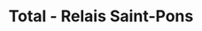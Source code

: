 ---
title: "Total - Relais Saint-Pons"
url: /castres/total-relais-saint-pons/
shop: Lebensmittel
---